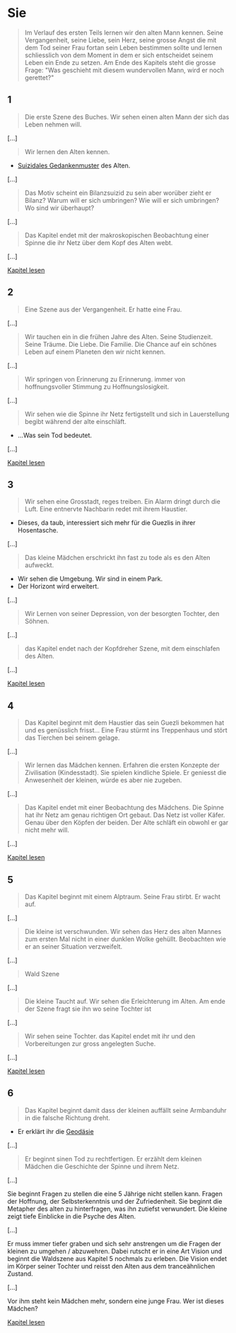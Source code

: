 # Sie
> Im Verlauf des ersten Teils lernen wir den alten Mann kennen. Seine Vergangenheit, seine Liebe, sein Herz, seine grosse Angst die mit dem Tod seiner Frau fortan sein Leben bestimmen sollte und lernen schliesslich von dem Moment in dem er sich entscheidet seinem Leben ein Ende zu setzen. Am Ende des Kapitels steht die grosse Frage: "Was geschieht mit diesem wundervollen Mann, wird er noch gerettet?"

## 1
> Die erste Szene des Buches. Wir sehen einen alten Mann der sich das Leben nehmen will.

[...]

> Wir lernen den Alten kennen.
* [Suizidales Gedankenmuster](https://github.com/tweakch/netzschatten/wiki/Personen_Ben#suizidales-gedankenmuster) des Alten.

[...]

>Das Motiv scheint ein Bilanzsuizid zu sein aber worüber zieht er Bilanz? Warum will er sich umbringen? Wie will er sich umbringen? Wo sind wir überhaupt?

[...]

>Das Kapitel endet mit der makroskopischen Beobachtung einer Spinne die ihr Netz über dem Kopf des Alten webt.

[...]

[Kapitel lesen](sie/1.md)

## 2

> Eine Szene aus der Vergangenheit. Er hatte eine Frau.

[...]

> Wir tauchen ein in die frühen Jahre des Alten. Seine Studienzeit. Seine Träume. Die Liebe. Die Familie. Die Chance auf ein schönes Leben auf einem Planeten den wir nicht kennen.

[...]

> Wir springen von Erinnerung zu Erinnerung. immer von hoffnungsvoller Stimmung zu Hoffnungslosigkeit.

[...]

> Wir sehen wie die Spinne ihr Netz fertigstellt und sich in Lauerstellung begibt während der alte einschläft.
* ...Was sein Tod bedeutet.

[...]

[Kapitel lesen](sie/2.md)

## 3
> Wir sehen eine Grosstadt, reges treiben. Ein Alarm dringt durch die Luft. Eine entnervte Nachbarin redet mit ihrem Haustier.
* Dieses, da taub, interessiert sich mehr für die Guezlis in ihrer Hosentasche.

[...]

> Das kleine Mädchen erschrickt ihn fast zu tode als es den Alten aufweckt.
* Wir sehen die Umgebung. Wir sind in einem Park.
* Der Horizont wird erweitert.

[...]

> Wir Lernen von seiner Depression, von der besorgten Tochter, den Söhnen.

[...]

> das Kapitel endet nach der Kopfdreher Szene, mit dem einschlafen des Alten.

[...]

[Kapitel lesen](sie/3.md)

## 4
> Das  Kapitel beginnt mit dem Haustier das sein Guezli bekommen hat und es genüsslich frisst... Eine Frau stürmt ins Treppenhaus und stört das Tierchen bei seinem gelage.

[...]

>Wir lernen das Mädchen kennen. Erfahren die ersten Konzepte der Zivilisation (Kindesstadt). Sie spielen kindliche Spiele. Er geniesst die Anwesenheit der kleinen, würde es aber nie zugeben.

[...]

>Das Kapitel endet mit einer Beobachtung des Mädchens. Die Spinne hat ihr Netz am genau richtigen Ort gebaut. Das Netz ist voller Käfer. Genau über den Köpfen der beiden. Der Alte schläft ein obwohl er gar nicht mehr will.

[...]

[Kapitel lesen](sie/4.md)

## 5
> Das Kapitel beginnt mit einem Alptraum. Seine Frau stirbt.  Er wacht auf.

[...]

> Die kleine ist verschwunden. Wir sehen das Herz des alten Mannes zum ersten Mal nicht in einer dunklen Wolke gehüllt. Beobachten wie er an seiner Situation   verzweifelt.

[...]

>Wald Szene

[...]

> Die kleine Taucht auf. Wir sehen die Erleichterung im Alten. Am ende der Szene fragt sie ihn wo seine Tochter ist

[...]

> Wir sehen seine Tochter. das Kapitel endet mit ihr und den Vorbereitungen zur gross angelegten Suche.

[...]

[Kapitel lesen](sie/5.md)

## 6

> Das Kapitel beginnt damit dass der kleinen auffällt seine Armbanduhr in die falsche Richtung dreht. 
* Er erklärt ihr die [Geodäsie](https://github.com/tweakch/netzschatten/wiki/Gaja#geodasie)

[...]

> Er beginnt sinen Tod zu rechtfertigen. Er erzählt dem kleinen Mädchen die Geschichte der Spinne und ihrem Netz.

[...]

Sie beginnt Fragen zu stellen die eine 5 Jährige nicht stellen kann. Fragen der Hoffnung, der Selbsterkenntnis und der Zufriedenheit. Sie beginnt die Metapher des alten zu hinterfragen, was ihn zutiefst verwundert. Die kleine zeigt tiefe Einblicke in die Psyche des Alten.

[...]

Er muss immer tiefer graben und sich sehr anstrengen um die Fragen der kleinen zu umgehen / abzuwehren. Dabei rutscht er in eine Art Vision und beginnt die Waldszene aus Kapitel 5 nochmals zu erleben. Die Vision endet im Körper seiner Tochter und reisst den Alten aus dem tranceähnlichen Zustand.

[...]

Vor ihm steht kein Mädchen mehr, sondern eine junge Frau. Wer ist dieses Mädchen?

[Kapitel lesen](sie/6.md)
